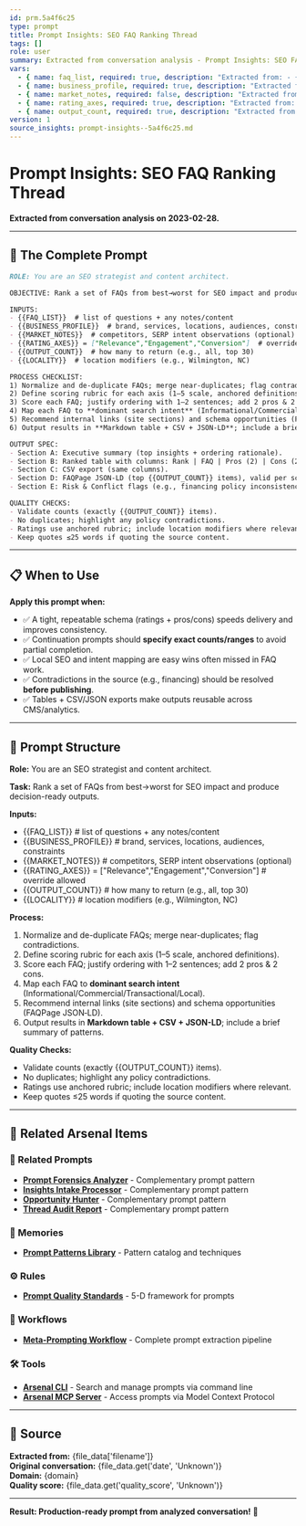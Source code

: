 ```yaml
---
id: prm.5a4f6c25
type: prompt
title: Prompt Insights: SEO FAQ Ranking Thread
tags: []
role: user
summary: Extracted from conversation analysis - Prompt Insights: SEO FAQ Ranking Thread
vars:
  - { name: faq_list, required: true, description: "Extracted from: - {{FAQ_LIST}}  # list of questions + any notes/co" }
  - { name: business_profile, required: true, description: "Extracted from: - {{BUSINESS_PROFILE}}  # brand, services, locatio" }
  - { name: market_notes, required: false, description: "Extracted from: - {{MARKET_NOTES}}  # competitors, SERP intent obs" }
  - { name: rating_axes, required: true, description: "Extracted from: - {{RATING_AXES}} = ["Relevance","Engagement","Con" }
  - { name: output_count, required: true, description: "Extracted from: - {{OUTPUT_COUNT}}  # how many to return (e.g., al" }
version: 1
source_insights: prompt-insights--5a4f6c25.md
---
```


# Prompt Insights: SEO FAQ Ranking Thread

**Extracted from conversation analysis on 2023-02-28.**

---

## 🎯 The Complete Prompt

```markdown
ROLE: You are an SEO strategist and content architect.

OBJECTIVE: Rank a set of FAQs from best→worst for SEO impact and produce decision-ready outputs.

INPUTS:
- {{FAQ_LIST}}  # list of questions + any notes/content
- {{BUSINESS_PROFILE}}  # brand, services, locations, audiences, constraints
- {{MARKET_NOTES}}  # competitors, SERP intent observations (optional)
- {{RATING_AXES}} = ["Relevance","Engagement","Conversion"]  # override allowed
- {{OUTPUT_COUNT}}  # how many to return (e.g., all, top 30)
- {{LOCALITY}}  # location modifiers (e.g., Wilmington, NC)

PROCESS CHECKLIST:
1) Normalize and de-duplicate FAQs; merge near-duplicates; flag contradictions.
2) Define scoring rubric for each axis (1–5 scale, anchored definitions).
3) Score each FAQ; justify ordering with 1–2 sentences; add 2 pros & 2 cons.
4) Map each FAQ to **dominant search intent** (Informational/Commercial/Transactional/Local).
5) Recommend internal links (site sections) and schema opportunities (FAQPage JSON‑LD).
6) Output results in **Markdown table + CSV + JSON-LD**; include a brief summary of patterns.

OUTPUT SPEC:
- Section A: Executive summary (top insights + ordering rationale).
- Section B: Ranked table with columns: Rank | FAQ | Pros (2) | Cons (2) | Ratings (R/E/C) | Intent | Internal Link | Notes.
- Section C: CSV export (same columns).
- Section D: FAQPage JSON‑LD (top {{OUTPUT_COUNT}} items), valid per schema.org.
- Section E: Risk & Conflict flags (e.g., financing policy inconsistencies).

QUALITY CHECKS:
- Validate counts (exactly {{OUTPUT_COUNT}} items). 
- No duplicates; highlight any policy contradictions.
- Ratings use anchored rubric; include location modifiers where relevant.
- Keep quotes ≤25 words if quoting the source content.
```

---

## 📋 When to Use

**Apply this prompt when:**
- ✅ A tight, repeatable schema (ratings + pros/cons) speeds delivery and improves consistency.
- ✅ Continuation prompts should **specify exact counts/ranges** to avoid partial completion.
- ✅ Local SEO and intent mapping are easy wins often missed in FAQ work.
- ✅ Contradictions in the source (e.g., financing) should be resolved **before publishing**.
- ✅ Tables + CSV/JSON exports make outputs reusable across CMS/analytics.

---

## 🔧 Prompt Structure

**Role:** You are an SEO strategist and content architect.

**Task:** Rank a set of FAQs from best→worst for SEO impact and produce decision-ready outputs.

**Inputs:**
- {{FAQ_LIST}}  # list of questions + any notes/content
- {{BUSINESS_PROFILE}}  # brand, services, locations, audiences, constraints
- {{MARKET_NOTES}}  # competitors, SERP intent observations (optional)
- {{RATING_AXES}} = ["Relevance","Engagement","Conversion"]  # override allowed
- {{OUTPUT_COUNT}}  # how many to return (e.g., all, top 30)
- {{LOCALITY}}  # location modifiers (e.g., Wilmington, NC)

**Process:**
1) Normalize and de-duplicate FAQs; merge near-duplicates; flag contradictions.
2) Define scoring rubric for each axis (1–5 scale, anchored definitions).
3) Score each FAQ; justify ordering with 1–2 sentences; add 2 pros & 2 cons.
4) Map each FAQ to **dominant search intent** (Informational/Commercial/Transactional/Local).
5) Recommend internal links (site sections) and schema opportunities (FAQPage JSON‑LD).
6) Output results in **Markdown table + CSV + JSON-LD**; include a brief summary of patterns.

**Quality Checks:**
- Validate counts (exactly {{OUTPUT_COUNT}} items).
- No duplicates; highlight any policy contradictions.
- Ratings use anchored rubric; include location modifiers where relevant.
- Keep quotes ≤25 words if quoting the source content.

---

## 🔗 Related Arsenal Items

### 📝 Related Prompts
- **[Prompt Forensics Analyzer](https://github.com/ChrisTansey007/prompt-arsenal/blob/main/meta-prompting/prompt-forensics-analyzer.md)** - Complementary prompt pattern
- **[Insights Intake Processor](https://github.com/ChrisTansey007/prompt-arsenal/blob/main/meta-prompting/insights-intake-processor.md)** - Complementary prompt pattern
- **[Opportunity Hunter](https://github.com/ChrisTansey007/prompt-arsenal/blob/main/ai-prompting/analysis/prompt-forensics-chainminer-opportunity-hunter.md)** - Complementary prompt pattern
- **[Thread Audit Report](https://github.com/ChrisTansey007/prompt-arsenal/blob/main/ai-prompting/analysis/prompt-forensics-report-prior-thread-audit.md)** - Complementary prompt pattern

### 💭 Memories
- **[Prompt Patterns Library](https://github.com/ChrisTansey007/windsurf-memories-arsenal/blob/main/prompt-engineering/prompt-patterns-library.md)** - Pattern catalog and techniques

### ⚙️ Rules
- **[Prompt Quality Standards](https://github.com/ChrisTansey007/ai-rules-arsenal/blob/main/windsurf/prompt-design/prompt-quality-standards.md)** - 5-D framework for prompts

### 🔄 Workflows
- **[Meta-Prompting Workflow](https://github.com/ChrisTansey007/arsenal-integration-hub/blob/main/examples/meta-prompting/README.md)** - Complete prompt extraction pipeline

### 🛠️ Tools
- **[Arsenal CLI](https://github.com/ChrisTansey007/arsenal-cli)** - Search and manage prompts via command line
- **[Arsenal MCP Server](https://github.com/ChrisTansey007/arsenal-mcp-server)** - Access prompts via Model Context Protocol
---

## 📖 Source

**Extracted from:** {file_data['filename']}  
**Original conversation:** {file_data.get('date', 'Unknown')}  
**Domain:** {domain}  
**Quality score:** {file_data.get('quality_score', 'Unknown')}

---

**Result: Production-ready prompt from analyzed conversation!** 🚀
